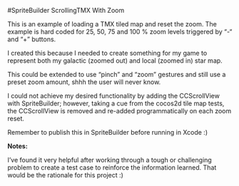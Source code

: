 #SpriteBuilder ScrollingTMX With Zoom

This is an example of loading a TMX tiled map and reset the zoom. The example is hard coded for 25, 50, 75 and 100 % zoom levels triggered by “-“ and “+” buttons.

I created this because I needed to create something for my game to represent both my galactic (zoomed out) and local (zoomed in) star map.

This could be extended to use “pinch” and “zoom” gestures and still use a preset zoom amount, shhh the user will never know.

I could not achieve my desired functionality by adding the CCScrollView with SpriteBuilder; however, taking a cue from the cocos2d tile map tests, the CCScrollView is removed and re-added programmatically on each zoom reset.

Remember to publish this in SpriteBuilder before running in Xcode :)

**Notes:**

I’ve found it very helpful after working through a tough or challenging problem to create a test case to reinforce the information learned. That would be the rationale for this project :)
